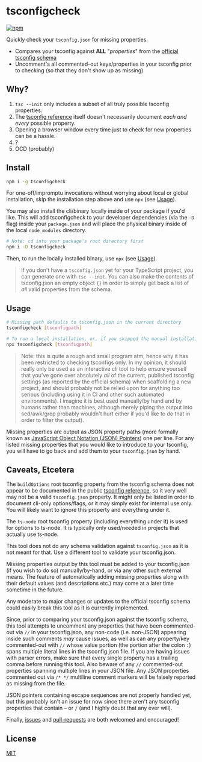 # tsconfigcheck

[![npm](https://img.shields.io/npm/v/tsconfigcheck?color=red)](https://www.npmjs.com/package/tsconfigcheck)

Quickly check your `tsconfig.json` for missing properties.

- Compares your tsconfig against **ALL** "_properties_" from the [official tsconfig schema][schema]
- Uncomment's all commented-out keys/properties in your tsconfig prior to checking (so that they don't show up as missing)

## Why?

1. `tsc --init` only includes a subset of all truly possible tsconfig properties.
2. The [tsconfig reference] itself doesn't necessarily document _each and every_ possible property.
3. Opening a browser window every time just to check for new properties can be a hassle.
4. ?
5. OCD (probably)

## Install

```sh
npm i -g tsconfigcheck
```

For one-off/impromptu invocations without worrying about local or global installation, skip the installation step above and use `npx` (see [Usage](#usage)).

You may also install the cli/binary locally inside of your package if you'd like. This will add tsconfigcheck to your developer dependencies (via the `-D` flag) inside your `package.json` and will place the physical binary inside of the local `node_modules` directory.

```sh
# Note: cd into your package's root directory first
npm i -D tsconfigcheck
```

Then, to run the locally installed binary, use `npx` (see [Usage](#usage)).

> If you don't have a `tsconfig.json` yet for your TypeScript project, you can generate one with `tsc --init`. You can also make the contents of tsconfig.json an empty object `{}` in order to simply get back a list of _all_ valid properties from the schema.

## Usage

```sh
# Missing path defaults to tsconfig.json in the current directory
tsconfigcheck [tsconfigpath]

# To run a local installation, or, if you skipped the manual installation step
npx tsconfigcheck [tsconfigpath]
```

> Note: this is quite a rough and small program atm, hence why it has been restricted to checking tsconfigs only. In my opinion, it should really only be used as an interactive cli tool to help ensure yourself that you've gone over absolutely _all_ of the current, published tsconfig settings (as reported by the official schema) when scaffolding a new project, and should probably not be relied upon for anything too serious (including using it in CI and other such automated environments). I imagine it is best used manually/by hand and by humans rather than machines, although merely piping the output into sed/awk/grep probably wouldn't hurt either if you'd like to do that in order to filter the output).

Missing properties are output as JSON property paths (more formally known as [JavaScript Object Notation (JSON) Pointers][json pointer]) one per line. For any listed missing properties that you would like to introduce to your tsconfig, you will have to go back and add them to your `tsconfig.json` by hand.

## Caveats, Etcetera

The `buildOptions` root tsconfig property from the tsconfig schema does not appear to be documented in the public [tsconfig reference], so it very well may not be a valid `tsconfig.json` property. It might only be listed in order to document cli-only options/flags, or it may simply exist for internal use only. You will likely want to ignore this property and everything under it.

The `ts-node` root tsconfig property (including everything under it) is used for options to ts-node. It is typically only used/needed in projects that actually use ts-node.

This tool does not do any schema validation against `tsconfig.json` as it is not meant for that. Use a different tool to validate your tsconfig.json.

Missing properties output by this tool must be added to your tsconfig.json (if you wish to do so) manually/by-hand, or via any other such external means. The feature of automatically adding missing properties along with their default values (and descriptions etc.) may come at a later time sometime in the future.

Any moderate to major changes or updates to the official tsconfig schema could easily break this tool as it is currently implemented.

Since, prior to comparing your tsconfig.json against the tsconfig schema, this tool attempts to uncomment any properties that have been commented-out via `//` in your tsconfig.json, any non-code (i.e. non-JSON) appearing inside such comments _may_ cause issues, as well as can any property/key commented-out with `//` whose value portion (the portion after the colon `:`) spans multiple literal lines in the tsconfig.json file. If you are having issues with parser errors, make sure that every single property has a trailing comma before running this tool. Also beware of any `//` commented-out properties spanning multiple lines in your JSON file. Any JSON properties commented out via `/* */` multiline comment markers will be falsely reported as missing from the file.

JSON pointers containing escape sequences are not properly handled yet, but this probably isn't an issue for now since there aren't any tsconfig properties that contain `~` or `/` (and I highly doubt that any ever will).

Finally, [issues](../../issues) and [pull-requests](../../pulls) are both welcomed and encouraged!

## License

[MIT](LICENSE)

[json pointer]: https://www.rfc-editor.org/rfc/rfc6901
[schema]: https://json.schemastore.org/tsconfig.json
[tsconfig reference]: https://www.typescriptlang.org/tsconfig
